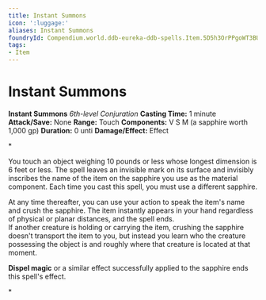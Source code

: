 ```yaml
---
title: Instant Summons
icon: ':luggage:'
aliases: Instant Summons
foundryId: Compendium.world.ddb-eureka-ddb-spells.Item.5D5h3OrPPgoWT3BU
tags:
- Item
---
```


# Instant Summons

**Instant Summons**
_6th-level Conjuration_
**Casting Time:** 1 minute
**Attack/Save:** None
**Range:** Touch
**Components:** V S M (a sapphire worth 1,000 gp)
**Duration:** 0 unti
**Damage/Effect:** Effect

*<p>You touch an object weighing 10 pounds or less whose longest dimension is 6 feet or less. The spell leaves an invisible mark on its surface and invisibly inscribes the name of the item on the sapphire you use as the material component. Each time you cast this spell, you must use a different sapphire.

At any time thereafter, you can use your action to speak the item's name and crush the sapphire. The item instantly appears in your hand regardless of physical or planar distances, and the spell ends. <br />If another creature is holding or carrying the item, crushing the sapphire doesn't transport the item to you, but instead you learn who the creature possessing the object is and roughly where that creature is located at that moment.

**Dispel magic** or a similar effect successfully applied to the sapphire ends this spell's effect.</p>*